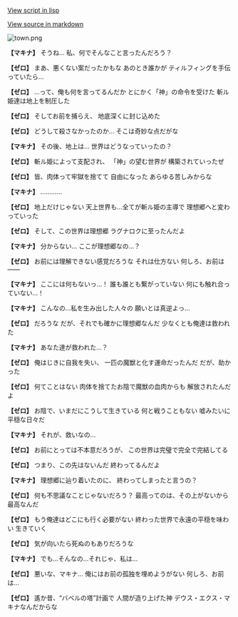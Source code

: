 [View script in lisp](../scripts/110140440.txt)

[View source in markdown](110140440.md)

![town.png](../images/backgrounds/town.png)

**【マキナ】**
そうね…
私、何でそんなこと言ったんだろう？

**【ゼロ】**
まあ、悪くない案だったかもな
あのとき誰かが
ティルフィングを手伝っていたら…

**【ゼロ】**
…って、俺も何を言ってるんだか
とにかく「神」の命令を受けた
斬ル姫達は地上を制圧した

**【ゼロ】**
そしてお前を捕らえ、
地底深くに封じ込めた

**【ゼロ】**
どうして殺さなかったのか…
そこは奇妙な点だがな

**【マキナ】**
その後、地上は…
世界はどうなっていったの？

**【ゼロ】**
斬ル姫によって支配され、
「神」の望む世界が
構築されていったぜ

**【ゼロ】**
皆、肉体って牢獄を捨てて
自由になった
あらゆる苦しみからな

**【マキナ】**
…………

**【ゼロ】**
地上だけじゃない
天上世界も…全てが斬ル姫の主導で
理想郷へと変わっていった

**【ゼロ】**
そして、この世界は理想郷
ラグナロクに至ったんだよ

**【マキナ】**
分からない…
ここが理想郷なの…？

**【ゼロ】**
お前には理解できない感覚だろうな
それは仕方ない
何しろ、お前は――

**【マキナ】**
ここには何もないっ…！
誰も誰とも繋がっていない
何にも触れ合っていない…！

**【マキナ】**
こんなの…私を生み出した人々の
願いとは真逆よっ…

**【ゼロ】**
だろうな
だが、それでも確かに理想郷なんだ
少なくとも俺達は救われた

**【マキナ】**
あなた達が救われた…？

**【ゼロ】**
俺はじきに自我を失い、
一匹の魔獣と化す運命だったんだ
だが、助かった

**【ゼロ】**
何てことはない
肉体を捨てたお陰で魔獣の血肉からも
解放されたんだよ

**【ゼロ】**
お陰で、いまだにこうして生きている
何と戦うこともない
嘘みたいに平穏な日々だ

**【マキナ】**
それが、救いなの…

**【ゼロ】**
お前にとっては不本意だろうが、
この世界は完璧で完全で完結してる

**【ゼロ】**
つまり、この先はないんだ
終わってるんだよ

**【マキナ】**
理想郷に辿り着いたのに、
終わってしまったと言うの？

**【ゼロ】**
何も不思議なことじゃないだろう？
最高ってのは、その上がないから
最高なんだ

**【ゼロ】**
もう俺達はどこにも行く必要がない
終わった世界で永遠の平穏を味わい
生きていく

**【ゼロ】**
気が向いたら死ぬのもありだろうな

**【マキナ】**
でも…そんなの…それじゃ、私は…

**【ゼロ】**
悪いな、マキナ…
俺にはお前の孤独を埋めようがない
何しろ、お前は…

**【ゼロ】**
遙か昔、“バベルの塔”計画で
人間が造り上げた神
デウス・エクス・マキナなんだからな